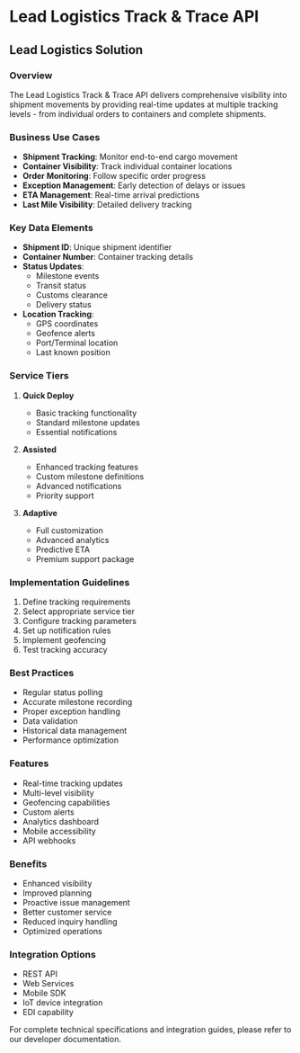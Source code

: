 # Lead Logistics Track & Trace API
## Lead Logistics Solution

### Overview
The Lead Logistics Track & Trace API delivers comprehensive visibility into shipment movements by providing real-time updates at multiple tracking levels - from individual orders to containers and complete shipments.

### Business Use Cases
- **Shipment Tracking**: Monitor end-to-end cargo movement
- **Container Visibility**: Track individual container locations
- **Order Monitoring**: Follow specific order progress
- **Exception Management**: Early detection of delays or issues
- **ETA Management**: Real-time arrival predictions
- **Last Mile Visibility**: Detailed delivery tracking

### Key Data Elements
- **Shipment ID**: Unique shipment identifier
- **Container Number**: Container tracking details
- **Status Updates**:
  - Milestone events
  - Transit status
  - Customs clearance
  - Delivery status
- **Location Tracking**:
  - GPS coordinates
  - Geofence alerts
  - Port/Terminal location
  - Last known position

### Service Tiers
1. **Quick Deploy**
   - Basic tracking functionality
   - Standard milestone updates
   - Essential notifications

2. **Assisted**
   - Enhanced tracking features
   - Custom milestone definitions
   - Advanced notifications
   - Priority support

3. **Adaptive**
   - Full customization
   - Advanced analytics
   - Predictive ETA
   - Premium support package

### Implementation Guidelines
1. Define tracking requirements
2. Select appropriate service tier
3. Configure tracking parameters
4. Set up notification rules
5. Implement geofencing
6. Test tracking accuracy

### Best Practices
- Regular status polling
- Accurate milestone recording
- Proper exception handling
- Data validation
- Historical data management
- Performance optimization

### Features
- Real-time tracking updates
- Multi-level visibility
- Geofencing capabilities
- Custom alerts
- Analytics dashboard
- Mobile accessibility
- API webhooks

### Benefits
- Enhanced visibility
- Improved planning
- Proactive issue management
- Better customer service
- Reduced inquiry handling
- Optimized operations

### Integration Options
- REST API
- Web Services
- Mobile SDK
- IoT device integration
- EDI capability

For complete technical specifications and integration guides, please refer to our developer documentation.